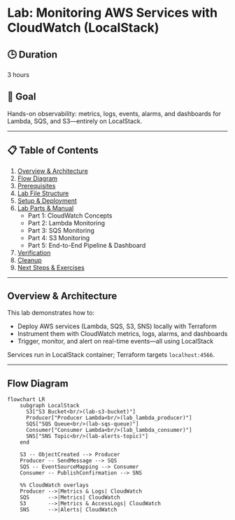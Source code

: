 # Lab: Monitoring AWS Services with CloudWatch (LocalStack)

## 🕒 Duration  
3 hours

## 🎯 Goal  
Hands-on observability: metrics, logs, events, alarms, and dashboards for Lambda, SQS, and S3—entirely on LocalStack.

---

## 📋 Table of Contents

1. [Overview & Architecture](#overview--architecture)  
2. [Flow Diagram](#flow-diagram)  
3. [Prerequisites](#prerequisites)  
4. [Lab File Structure](#lab-file-structure)  
5. [Setup & Deployment](#setup--deployment)  
6. [Lab Parts & Manual](#lab-parts--manual)  
   - Part 1: CloudWatch Concepts  
   - Part 2: Lambda Monitoring  
   - Part 3: SQS Monitoring  
   - Part 4: S3 Monitoring  
   - Part 5: End-to-End Pipeline & Dashboard  
7. [Verification](#verification)  
8. [Cleanup](#cleanup)  
9. [Next Steps & Exercises](#next-steps--exercises)

---

## Overview & Architecture

This lab demonstrates how to:

- Deploy AWS services (Lambda, SQS, S3, SNS) locally with Terraform  
- Instrument them with CloudWatch metrics, logs, alarms, and dashboards  
- Trigger, monitor, and alert on real-time events—all using LocalStack

Services run in LocalStack container; Terraform targets `localhost:4566`.

---

## Flow Diagram

```mermaid
flowchart LR
    subgraph LocalStack
      S3["S3 Bucket<br/>(lab-s3-bucket)"] 
      Producer["Producer Lambda<br/>(lab_lambda_producer)"]
      SQS["SQS Queue<br/>(lab-sqs-queue)"]
      Consumer["Consumer Lambda<br/>(lab_lambda_consumer)"]
      SNS["SNS Topic<br/>(lab-alerts-topic)"]
    end

    S3 -- ObjectCreated --> Producer
    Producer -- SendMessage --> SQS
    SQS -- EventSourceMapping --> Consumer
    Consumer -- PublishConfirmation --> SNS

    %% CloudWatch overlays
    Producer -->|Metrics & Logs| CloudWatch
    SQS      -->|Metrics| CloudWatch
    S3       -->|Metrics & AccessLogs| CloudWatch
    SNS      -->|Alerts| CloudWatch
